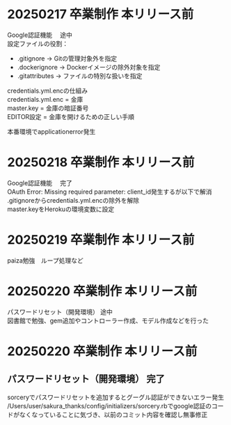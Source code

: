 # 20250217 卒業制作 本リリース前<br>
Google認証機能 　途中<br>
設定ファイルの役割：<br>
- .gitignore    → Gitの管理対象外を指定
- .dockerignore → Dockerイメージの除外対象を指定
- .gitattributes → ファイルの特別な扱いを指定

credentials.yml.encの仕組み<br>
credentials.yml.enc = 金庫<br>
master.key = 金庫の暗証番号<br>
EDITOR設定 = 金庫を開けるための正しい手順<br>

本番環境でapplicationerror発生<br>


# 20250218 卒業制作 本リリース前<br>
Google認証機能 　完了<br>
OAuth Error: Missing required parameter: client_id発生するが以下で解消<br>
.gitignoreからcredentials.yml.encの除外を解除<br>
master.keyをHerokuの環境変数に設定<br>

# 20250219 卒業制作 本リリース前<br>
paiza勉強　ループ処理など<br>

# 20250220 卒業制作 本リリース前<br>
パスワードリセット（開発環境） 途中<br>
図書館で勉強、gem追加やコントローラー作成、モデル作成などを行った<br>

# 20250220 卒業制作 本リリース前<br>
## パスワードリセット（開発環境） 完了<br>
sorceryでパスワードリセットを追加するとグーグル認証ができないエラー発生<br>
/Users/user/sakura_thanks/config/initializers/sorcery.rbでgoogle認証のコードがなくなっていることに気づき、以前のコミット内容を確認し無事修正<br>